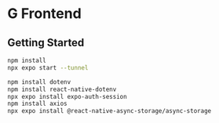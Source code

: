 # G Frontend

## Getting Started

```bash
npm install
npx expo start --tunnel
```




```bash
npm install dotenv
npm install react-native-dotenv
npx expo install expo-auth-session
npm install axios
npx expo install @react-native-async-storage/async-storage
```
